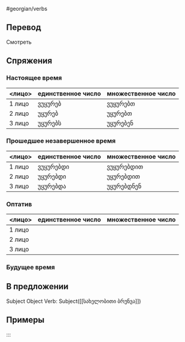 #georgian/verbs 
## Перевод
Смотреть
## Спряжения
### Настоящее время
<лицо>|единственное число|множественное число
--------|---------------------|------------------------
1 лицо | ვუყურებ | ვუყურებთ
2 лицо | უყურებ | უყურებთ
3 лицо | უყურებს | უყურებენ
### Прошедшее незавершенное время
<лицо>|единственное число|множественное число
--------|---------------------|------------------------
1 лицо | ვუყურებდი | ვუყურებდით
2 лицо | უყურებდი | უყურებდით
3 лицо | უყურებდა | უყურებდნენ
### Оптатив
<лицо>|единственное число|множественное число
--------|---------------------|------------------------
1 лицо | | 
2 лицо | | 
3 лицо | | 
### Будущее время
## В предложении
Subject Object Verb: Subject([[სახელობითი ბრუნვა]])
## Примеры
:::
